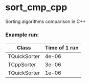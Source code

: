 # sort_cmp_cpp
Sorting algorithms comparison in C++


### Example run:

| Class | Time of 1 run |
| ------------- | ------------- |
| TQuickSorter  | 4e-06  |
| TCppSorter    | 3e-06  |
| TQuickSorter  | 1e-06  |
